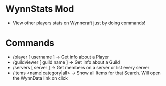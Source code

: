 # WynnStats Mod
* View other players stats on Wynncraft just by doing commands!

# Commands

* /player [ username ] -> Get info about a Player
* /guildviewer [ guild name ] -> Get info about a Guild
* /servers [ server ] -> Get members on a server or list every server
* /items <name|category|all> <name or category> -> Show all Items for that Search. Will open the WynnData link on click
